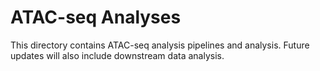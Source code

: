 # ATAC-seq Analyses

This directory contains ATAC-seq analysis pipelines and analysis. Future updates will also include downstream data analysis.